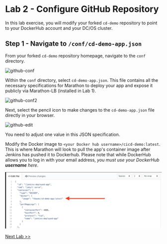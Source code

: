 # Lab 2 - Configure GitHub Repository 

In this lab exercise, you will modify your forked `cd-demo` repository to point to your DockerHub account and your DC/OS cluster.

## Step 1 - Navigate to `/conf/cd-demo-app.json`

From your forked `cd-demo` repository homepage, navigate to the `conf` directory.

![github-conf](https://github.com/tbaums/dcos-k8s-days-labs/blob/master/labs/CICD-labs/screenshots/github-conf.png)


Within the `conf` directory, select `cd-demo-app.json`. This file contains all the necessary specifications for Marathon to deploy your app and expose it publicly via Marathon-LB (installed in Lab 1).

![github-conf2](https://github.com/tbaums/dcos-k8s-days-labs/blob/master/labs/CICD-labs/screenshots/github-conf2.png)


Next, select the pencil icon to make changes to the `cd-demo-app.json` file directly in your browser.

![github-edit](https://github.com/tbaums/dcos-k8s-days-labs/blob/master/labs/CICD-labs/screenshots/github-edit.png)

You need to adjust one value in this JSON specification. 

Modify the Docker image to `<your Docker hub username>/cicd-demo:latest`. This is where Marathon will look to pull the app's container image after Jenkins has pushed it to Dockerhub. Please note that while DockerHub allows you to log in with your email address, *you must use your DockerHub **username** here*.

![github-edit2](screenshots/jenkins-app.png)

[Next Lab >>](https://github.com/tbaums/dcos-mandt-labs/blob/master/labs/4%20-%20CICD-labs/Lab_03_Configure_Jenkins.md)